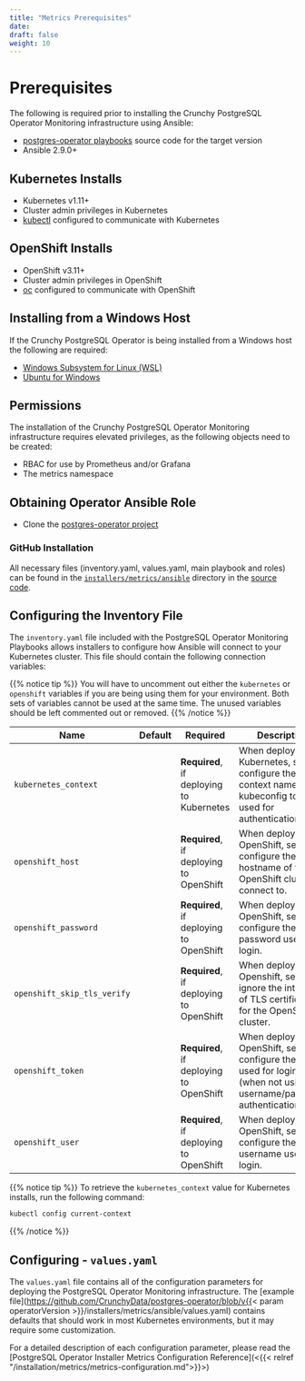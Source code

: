 ```yaml
---
title: "Metrics Prerequisites"
date:
draft: false
weight: 10
---
```


# Prerequisites

The following is required prior to installing the Crunchy PostgreSQL Operator Monitoring infrastructure using Ansible:

* [postgres-operator playbooks](https://github.com/CrunchyData/postgres-operator/) source code for the target version
* Ansible 2.9.0+

## Kubernetes Installs

* Kubernetes v1.11+
* Cluster admin privileges in Kubernetes
* [kubectl](https://kubernetes.io/docs/tasks/tools/install-kubectl/) configured to communicate with Kubernetes

## OpenShift Installs

* OpenShift v3.11+
* Cluster admin privileges in OpenShift
* [oc](https://docs.openshift.com/container-platform/3.11/cli_reference/get_started_cli.html) configured to communicate with OpenShift

## Installing from a Windows Host

If the Crunchy PostgreSQL Operator is being installed from a Windows host the following
are required:

* [Windows Subsystem for Linux (WSL)](https://docs.microsoft.com/en-us/windows/wsl/install-win10)
* [Ubuntu for Windows](https://www.microsoft.com/en-us/p/ubuntu/9nblggh4msv6)

## Permissions

The installation of the Crunchy PostgreSQL Operator Monitoring infrastructure requires elevated
privileges, as the following objects need to be created:

* RBAC for use by Prometheus and/or Grafana
* The metrics namespace

## Obtaining Operator Ansible Role

* Clone the [postgres-operator project](https://github.com/CrunchyData/postgres-operator)

### GitHub Installation

All necessary files (inventory.yaml, values.yaml, main playbook and roles) can be found in the
[`installers/metrics/ansible`](https://github.com/CrunchyData/postgres-operator/tree/master/installers/metrics/ansible)
directory in the [source code](https://github.com/CrunchyData/postgres-operator).

## Configuring the Inventory File

The `inventory.yaml` file included with the PostgreSQL Operator Monitoring Playbooks allows installers
to configure how Ansible will connect to your Kubernetes cluster.  This file
should contain the following connection variables:

{{% notice tip %}}
You will have to uncomment out either the `kubernetes` or `openshift` variables
if you are being using them for your environment. Both sets of variables cannot
be used at the same time. The unused variables should be left commented out or removed.
{{% /notice %}}


| Name                              | Default     | Required |  Description                                                                                                                                                                      |
|-----------------------------------|-------------|----------|----------------------------------------------------------------------------------------------------------------------------------------------------------------------------------|
| `kubernetes_context`              |             | **Required**, if deploying to Kubernetes |When deploying to Kubernetes, set to configure the context name of the kubeconfig to be used for authentication.                                                                 |
| `openshift_host`                  |             | **Required**, if deploying to OpenShift | When deploying to OpenShift, set to configure the hostname of the OpenShift cluster to connect to.                                                                               |
| `openshift_password`              |             | **Required**, if deploying to OpenShift | When deploying to OpenShift, set to configure the password used for login.                                                                                                       |
| `openshift_skip_tls_verify`       |             | **Required**, if deploying to OpenShift | When deploying to Openshift, set to ignore the integrity of TLS certificates for the OpenShift cluster.                                                                          |
| `openshift_token`                 |             | **Required**, if deploying to OpenShift | When deploying to OpenShift, set to configure the token used for login (when not using username/password authentication).                                                        |
| `openshift_user`                  |             | **Required**, if deploying to OpenShift | When deploying to OpenShift, set to configure the username used for login.                                                                                                       |

{{% notice tip %}}
To retrieve the `kubernetes_context` value for Kubernetes installs, run the following command:

```bash
kubectl config current-context
```
{{% /notice %}}

## Configuring - `values.yaml`

The `values.yaml` file contains all of the configuration parameters
for deploying the PostgreSQL Operator Monitoring infrastructure. 
The [example file](https://github.com/CrunchyData/postgres-operator/blob/v{{< param operatorVersion >}}/installers/metrics/ansible/values.yaml)
contains defaults that should work in most Kubernetes environments, but it may
require some customization.

For a detailed description of each configuration parameter, please read the
[PostgreSQL Operator Installer Metrics Configuration Reference](<{{< relref "/installation/metrics/metrics-configuration.md">}}>)
